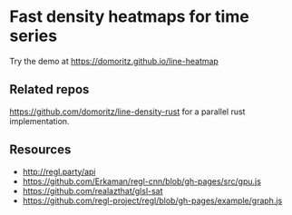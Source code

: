 # Fast density heatmaps for time series

Try the demo at https://domoritz.github.io/line-heatmap

## Related repos

https://github.com/domoritz/line-density-rust for a parallel rust implementation.

## Resources

* http://regl.party/api
* https://github.com/Erkaman/regl-cnn/blob/gh-pages/src/gpu.js
* https://github.com/realazthat/glsl-sat
* https://github.com/regl-project/regl/blob/gh-pages/example/graph.js
